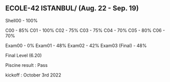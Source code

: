 ECOLE-42 ISTANBUL/
(Aug. 22 - Sep. 19)
-----------------------
Shell00 - 100%

C00 - 85%
C01 - 100%
C02 - 75%
C03 - 75%
C04 - 70%
C05 - 80%
C06 - 70%

Exam00 - 0%
Exam01 - 48%
Exam02 - 42%
Exam03 (Final) - 48%

Final Level (6.20)

Piscine result : Pass 

kickoff : October 3rd 2022 
